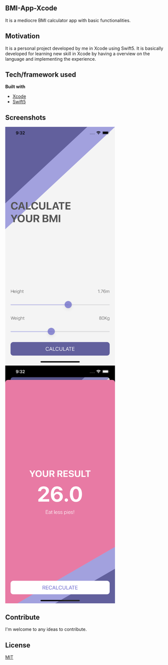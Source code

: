 ## BMI-App-Xcode
It is a mediocre BMI calculator app with basic functionalities.

## Motivation
It is a personal project developed by me in Xcode using Swift5. It is basically developed for learning new skill in Xcode by having a overview on the language and implementing the experience.

## Tech/framework used

<b>Built with</b>
- [Xcode](https://developer.apple.com/xcode/)
- [Swift5](https://swift.org/blog/swift-5-released/)

## Screenshots

<p><img src="screenshots/1.png" width="350" >
<img src="screenshots/2.png" width="350" ></p>

## Contribute
I'm welcome to any ideas to contribute.

## License
[MIT](https://choosealicense.com/licenses/mit/)
